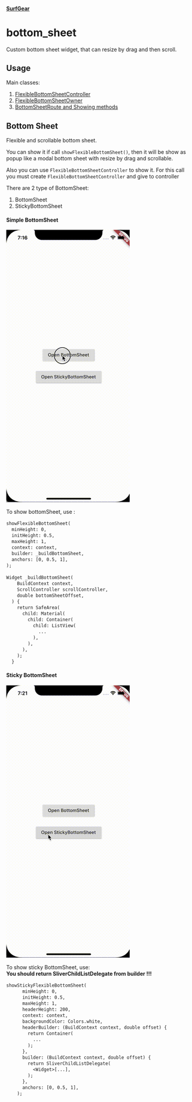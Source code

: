 #### [SurfGear](https://github.com/surfstudio/SurfGear)

# bottom_sheet

Custom bottom sheet widget, that can resize by drag and then scroll.

## Usage

Main classes:
1. [FlexibleBottomSheetController](lib/src/flexible_bottom_sheet_controller.dart)
2. [FlexibleBottomSheetOwner](lib/src/flexible_bottom_sheet_owner.dart)
3. [BottomSheetRoute and Showing methods](lib/src/flexible_bottom_sheet_route.dart)

## Bottom Sheet

Flexible and scrollable bottom sheet.

You can show it if call `showFlexibleBottomSheet()`, then it will be show as popup like a modal
bottom sheet with resize by drag and scrollable.

Also you can use `FlexibleBottomSheetController` to show it.
For this call you must create `FlexibleBottomSheetController` and give to controller 

There are 2 type of BottomSheet:  
1. BottomSheet
2. StickyBottomSheet

#### Simple BottomSheet

![](media/bs1.gif)

To show bottomSheet, use :
```
showFlexibleBottomSheet(
  minHeight: 0,
  initHeight: 0.5,
  maxHeight: 1,
  context: context,
  builder: _buildBottomSheet,
  anchors: [0, 0.5, 1],
);

Widget _buildBottomSheet(
    BuildContext context,
    ScrollController scrollController,
    double bottomSheetOffset,
  ) {
    return SafeArea(
      child: Material(
        child: Container(
          child: ListView(
            ...
          ),
        ),
      ),
    );
  }
```
#### Sticky BottomSheet

![](media/bs2.gif)

To show sticky BottomSheet, use:  
**You should return SliverChildListDelegate from builder !!!**
```
showStickyFlexibleBottomSheet(
      minHeight: 0,
      initHeight: 0.5,
      maxHeight: 1,
      headerHeight: 200,
      context: context,
      backgroundColor: Colors.white,
      headerBuilder: (BuildContext context, double offset) {
        return Container(
          ...
        );
      },
      builder: (BuildContext context, double offset) {
        return SliverChildListDelegate(
          <Widget>[...],
        );
      },
      anchors: [0, 0.5, 1],
    );
```